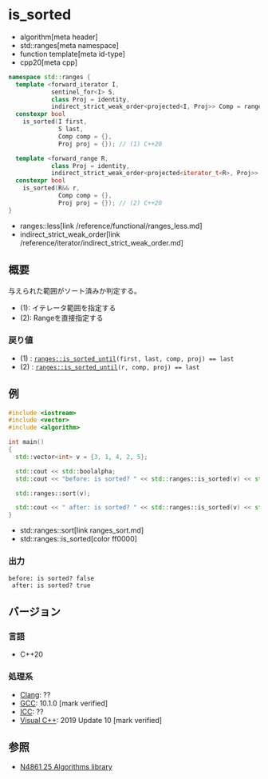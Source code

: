 # is_sorted
* algorithm[meta header]
* std::ranges[meta namespace]
* function template[meta id-type]
* cpp20[meta cpp]

```cpp
namespace std::ranges {
  template <forward_iterator I,
            sentinel_for<I> S,
            class Proj = identity,
            indirect_strict_weak_order<projected<I, Proj>> Comp = ranges::less>
  constexpr bool
    is_sorted(I first,
              S last,
              Comp comp = {},
              Proj proj = {}); // (1) C++20

  template <forward_range R,
            class Proj = identity,
            indirect_strict_weak_order<projected<iterator_t<R>, Proj>> Comp = ranges::less>
  constexpr bool
    is_sorted(R&& r,
              Comp comp = {},
              Proj proj = {}); // (2) C++20
}
```
* ranges::less[link /reference/functional/ranges_less.md]
* indirect_strict_weak_order[link /reference/iterator/indirect_strict_weak_order.md]

## 概要
与えられた範囲がソート済みか判定する。

- (1): イテレータ範囲を指定する
- (2): Rangeを直接指定する


### 戻り値
- (1) : [`ranges::is_sorted_until`](/reference/algorithm/ranges_is_sorted_until.md)`(first, last, comp, proj) == last`
- (2) : [`ranges::is_sorted_until`](/reference/algorithm/ranges_is_sorted_until.md)`(r, comp, proj) == last`

## 例
```cpp example
#include <iostream>
#include <vector>
#include <algorithm>

int main()
{
  std::vector<int> v = {3, 1, 4, 2, 5};

  std::cout << std::boolalpha;
  std::cout << "before: is sorted? " << std::ranges::is_sorted(v) << std::endl;

  std::ranges::sort(v);

  std::cout << " after: is sorted? " << std::ranges::is_sorted(v) << std::endl;
}
```
* std::ranges::sort[link ranges_sort.md]
* std::ranges::is_sorted[color ff0000]

### 出力
```
before: is sorted? false
 after: is sorted? true
```

## バージョン
### 言語
- C++20

### 処理系
- [Clang](/implementation.md#clang): ??
- [GCC](/implementation.md#gcc): 10.1.0 [mark verified]
- [ICC](/implementation.md#icc): ??
- [Visual C++](/implementation.md#visual_cpp): 2019 Update 10 [mark verified]

## 参照
- [N4861 25 Algorithms library](https://timsong-cpp.github.io/cppwp/n4861/algorithms)
